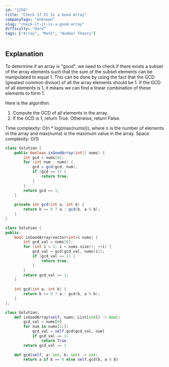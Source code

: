 ```yaml
---
id: "1250"
title: "Check If It Is a Good Array"
companyTags: "Unknown"
slug: "check-if-it-is-a-good-array"
difficulty: "Hard"
tags: ["Array", "Math", "Number Theory"]
---
```


## Explanation
To determine if an array is "good", we need to check if there exists a subset of the array elements such that the sum of the subset elements can be manipulated to equal 1. This can be done by using the fact that the GCD (greatest common divisor) of all the array elements should be 1. If the GCD of all elements is 1, it means we can find a linear combination of these elements to form 1.

Here is the algorithm:
1. Compute the GCD of all elements in the array.
2. If the GCD is 1, return True. Otherwise, return False.

Time complexity: O(n * log(max(nums))), where n is the number of elements in the array and max(nums) is the maximum value in the array.
Space complexity: O(1)
```java
class Solution {
    public boolean isGoodArray(int[] nums) {
        int gcd = nums[0];
        for (int num : nums) {
            gcd = gcd(gcd, num);
            if (gcd == 1) {
                return true;
            }
        }
        return gcd == 1;
    }
    
    private int gcd(int a, int b) {
        return b == 0 ? a : gcd(b, a % b);
    }
}
```

```cpp
class Solution {
public:
    bool isGoodArray(vector<int>& nums) {
        int gcd_val = nums[0];
        for (int i = 1; i < nums.size(); ++i) {
            gcd_val = gcd(gcd_val, nums[i]);
            if (gcd_val == 1) {
                return true;
            }
        }
        return gcd_val == 1;
    }
    
    int gcd(int a, int b) {
        return b == 0 ? a : gcd(b, a % b);
    }
};
```

```python
class Solution:
    def isGoodArray(self, nums: List[int]) -> bool:
        gcd_val = nums[0]
        for num in nums[1:]:
            gcd_val = self.gcd(gcd_val, num)
            if gcd_val == 1:
                return True
        return gcd_val == 1
    
    def gcd(self, a: int, b: int) -> int:
        return a if b == 0 else self.gcd(b, a % b)
```